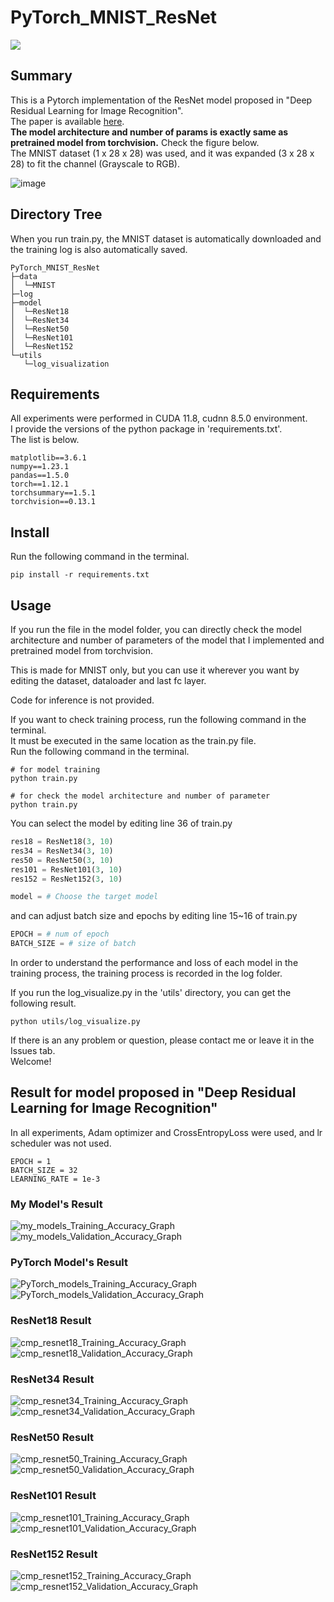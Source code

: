 # PyTorch_MNIST_ResNet
<img src="https://img.shields.io/badge/license-MIT-green">   

## Summary
This is a Pytorch implementation of the ResNet model proposed in "Deep Residual Learning for Image Recognition".   
The paper is available [here](https://arxiv.org/abs/1512.03385).   
**The model architecture and number of params is exactly same as pretrained model from torchvision.**
Check the figure below.    
The MNIST dataset (1 x 28 x 28) was used, and it was expanded (3 x 28 x 28) to fit the channel (Grayscale to RGB).

![image](https://user-images.githubusercontent.com/59161083/196022855-d0011bcb-e93e-4f41-aea8-67a4ff8617c2.png)


## Directory Tree
When you run train.py, the MNIST dataset is automatically downloaded and the training log is also automatically saved.

```
PyTorch_MNIST_ResNet
├─data
│  └─MNIST
├─log
├─model
│  └─ResNet18
│  └─ResNet34
│  └─ResNet50
│  └─ResNet101
│  └─ResNet152
└─utils
   └─log_visualization
```

## Requirements
All experiments were performed in CUDA 11.8, cudnn 8.5.0 environment.   
I provide the versions of the python package in 'requirements.txt'.   
The list is below.   
```
matplotlib==3.6.1
numpy==1.23.1
pandas==1.5.0
torch==1.12.1
torchsummary==1.5.1
torchvision==0.13.1
```


## Install
Run the following command in the terminal.
```
pip install -r requirements.txt
```

## Usage
If you run the file in the model folder, you can directly check the model architecture and number of parameters of the model that I implemented and pretrained model from torchvision.

This is made for MNIST only, but you can use it wherever you want by editing the dataset, dataloader and last fc layer.

Code for inference is not provided.

If you want to check training process, run the following command in the terminal.   
It must be executed in the same location as the train.py file.   
Run the following command in the terminal.   

```
# for model training
python train.py
```

```
# for check the model architecture and number of parameter
python train.py
```

You can select the model by editing line 36 of train.py

```python
res18 = ResNet18(3, 10)
res34 = ResNet34(3, 10)
res50 = ResNet50(3, 10)
res101 = ResNet101(3, 10)
res152 = ResNet152(3, 10)

model = # Choose the target model
```

and can adjust batch size and epochs by editing line 15~16 of train.py

```python
EPOCH = # num of epoch
BATCH_SIZE = # size of batch
```

In order to understand the performance and loss of each model in the training process, the training process is recorded in the log folder.

If you run the log_visualize.py in the 'utils' directory, you can get the following result.
```
python utils/log_visualize.py 
```

If there is an any problem or question, please contact me or leave it in the Issues tab.    
Welcome!   

## Result for model proposed in "Deep Residual Learning for Image Recognition"
In all experiments, Adam optimizer and CrossEntropyLoss were used, and lr scheduler was not used.

```
EPOCH = 1
BATCH_SIZE = 32
LEARNING_RATE = 1e-3
```

### My Model's Result
![my_models_Training_Accuracy_Graph](https://user-images.githubusercontent.com/59161083/196202584-6d339a4b-de41-4e40-93ad-975490c15c40.png)
![my_models_Validation_Accuracy_Graph](https://user-images.githubusercontent.com/59161083/196200039-9d354cb6-c0a4-447a-9476-c5c26eb3c0b1.png)

### PyTorch Model's Result
![PyTorch_models_Training_Accuracy_Graph](https://user-images.githubusercontent.com/59161083/196200044-6a0a06e9-12dd-4c36-9f8d-506d6e8d0887.png)
![PyTorch_models_Validation_Accuracy_Graph](https://user-images.githubusercontent.com/59161083/196200048-3c151003-7271-4e72-9fd3-1c2c307852be.png)

### ResNet18 Result
![cmp_resnet18_Training_Accuracy_Graph](https://user-images.githubusercontent.com/59161083/196200228-b58124e2-f3c9-4dfc-8f95-c0a1b481b029.png)
![cmp_resnet18_Validation_Accuracy_Graph](https://user-images.githubusercontent.com/59161083/196200233-65c564da-df7c-4813-8b1a-74deb540c4bc.png)

### ResNet34 Result
![cmp_resnet34_Training_Accuracy_Graph](https://user-images.githubusercontent.com/59161083/196200271-453a6ce2-e619-473f-9461-e791c0419265.png)
![cmp_resnet34_Validation_Accuracy_Graph](https://user-images.githubusercontent.com/59161083/196200274-de9d3c01-37ff-47bc-864d-bb2507d9bfdc.png)

### ResNet50 Result
![cmp_resnet50_Training_Accuracy_Graph](https://user-images.githubusercontent.com/59161083/196200337-2613eae7-48e1-4dd1-84fb-181e4f7bd36b.png)
![cmp_resnet50_Validation_Accuracy_Graph](https://user-images.githubusercontent.com/59161083/196200345-5a9da7b3-7c18-40a8-9171-5cf467a41d49.png)

### ResNet101 Result
![cmp_resnet101_Training_Accuracy_Graph](https://user-images.githubusercontent.com/59161083/196200533-6253d38b-2dc0-49d2-9f81-5f183eea7a95.png)
![cmp_resnet101_Validation_Accuracy_Graph](https://user-images.githubusercontent.com/59161083/196200540-98839f9a-cc9f-47eb-af25-7b6b216deea1.png)

### ResNet152 Result
![cmp_resnet152_Training_Accuracy_Graph](https://user-images.githubusercontent.com/59161083/196200592-94ac0bcc-6080-4fa5-a24a-059d31454af4.png)
![cmp_resnet152_Validation_Accuracy_Graph](https://user-images.githubusercontent.com/59161083/196200601-572661d7-addd-41c1-8385-2bb69f58533c.png)
